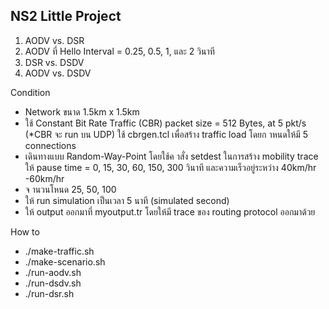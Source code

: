 NS2 Little Project 
------------------

1. AODV vs. DSR
2. AODV ที่ Hello Interval = 0.25, 0.5, 1, และ 2 วินาที
3. DSR vs. DSDV
4. AODV vs. DSDV

Condition
- Network ขนาด 1.5km x 1.5km
- ใช้ Constant Bit Rate Traffic (CBR) packet size = 512 Bytes, at 5 pkt/s (*CBR จะ run
บน UDP) ใช้ cbrgen.tcl เพื่อสร้าง traffic load โดยก าหนดให้มี 5 connections
- เดินทางแบบ Random-Way-Point โดยใช้ค าสั่ง setdest ในการสร้าง mobility trace ให้ pause
time = 0, 15, 30, 60, 150, 300 วินาที และความเร็วอยู่ระหว่าง 40km/hr -60km/hr
- จ านวนโหนด 25, 50, 100
- ให้ run simulation เป็นเวลา 5 นาที (simulated second)
- ให้ output ออกมาที่ myoutput.tr โดยให้มี trace ของ routing protocol ออกมาด้วย

How to
- ./make-traffic.sh
- ./make-scenario.sh
- ./run-aodv.sh
- ./run-dsdv.sh
- ./run-dsr.sh
